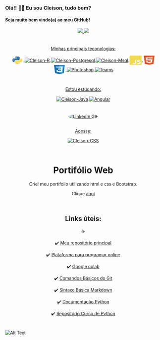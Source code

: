### Olá!! 👋😊 Eu sou Cleison, tudo bem?

#### Seja muito bem vindo(a) ao meu GitHub!



<div align="center">
  <a href="https://github.com/cleisonlima">
  <img height="180em" src="https://github-readme-stats.vercel.app/api?username=cleisonlima&show_icons=true&theme=tokyonight&include_all_commits=true&count_private=true"/>
  <img height="180em" src="https://github-readme-stats.vercel.app/api/top-langs/?username=cleisonlima&layout=compact&langs_count=7&theme=tokyonight"/>
</div>

#
<div align="center": style="display: inline_block">
  
  Minhas principais teconologias: <br>
  
 <img align="center" alt="Cleison-Python" height="30" width="40" src="https://raw.githubusercontent.com/devicons/devicon/master/icons/python/python-original.svg">
 <img align="center" alt="Cleison-R" height="30" width="40" src="https://cdn.worldvectorlogo.com/logos/r-lang.svg">
 <img align="center" alt="Cleison-Postgresql" height="30" width="40" src="https://cdn.worldvectorlogo.com/logos/postgresql.svg">
 <img align="center" alt="Cleison-Msql" height="30" width="40" src="https://cdn.jsdelivr.net/gh/devicons/devicon/icons/mysql/mysql-original.svg">
 <img align="center" alt="Cleison-Js" height="30" width="40" src="https://raw.githubusercontent.com/devicons/devicon/master/icons/javascript/javascript-plain.svg">
 <img align="center" alt="Cleison-HTML" height="30" width="40" src="https://raw.githubusercontent.com/devicons/devicon/master/icons/html5/html5-original.svg">
 <img align="center" alt="Cleison-CSS" height="30" width="40" src="https://raw.githubusercontent.com/devicons/devicon/master/icons/css3/css3-original.svg">
 <img align="center" alt="Photoshop" height="30" width="40" src="https://cdn.worldvectorlogo.com/logos/adobe-photoshop-2.svg">
 <img align="center" alt="Teams" height="30" width="40" src="https://cdn.worldvectorlogo.com/logos/microsoft-teams-1.svg">

 #
 
Estou estudando: <br>

 <img align="center" alt="Cleison-Java" height="30" width="40" src="https://cdn.worldvectorlogo.com/logos/java-14.svg">
 <img align="center" alt="Angular" height="30" width="40" src="https://cdn.worldvectorlogo.com/logos/angular-icon.svg">

 #

<img alt="LinkedIn GIF" width="100" height="100" style="border-radius: 50%;" src="https://i.pinimg.com/originals/c1/ca/52/c1ca529d2b995d1f471107aed96bf630.gif">





 ##
Acesse:

[<img alt="Cleison-CSS" height="30" width="40" src="https://cdn.worldvectorlogo.com/logos/linkedin-icon.svg">](https://www.linkedin.com/in/cleisonl-it/)


</div>

<div align="center": style="display: inline_block"><br>

##
 # Portifólio Web
Criei meu portifolio utilizando html e css e Bootstrap.

 Clique [aqui](https://cleisonlima.github.io/portifolio_web/index)

</div>


<div align="center": style="display: inline_block"><br>
  
## Links úteis:

☕
  
✔️ [Meu repositório principal](https://github.com/cleisonlima/workspacesCodes)

✔️ [Plataforma para programar online](https://replit.com/~)

✔️ [Google colab](https://colab.google/)

✔️ [Comandos Básicos do Git](https://www.hostinger.com.br/tutoriais/comandos-basicos-de-git?ppc_campaign=google_performance_max&gclid=Cj0KCQjwmouZBhDSARIsALYcourrZmEOz3AXc_CCa8NL7dLIn82kzojVaXbszsnDbl1NAdWo3JGf9E8aAp6XEALw_wcB)

✔️ [Sintaxe Básica Markdown](https://www.markdownguide.org/basic-syntax/)

✔️ [Documentação Python](https://docs.python.org/pt-br/3/)

✔️ [Repositório Curso de Python](https://github.com/guicarvalho/python-os-primeiros-passos)

</div>

#

![Alt Text](https://i.pinimg.com/originals/c6/33/c2/c633c20ede82f0e0ced7d570dbe3a1f3.gif)




